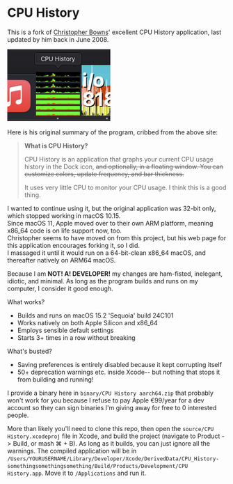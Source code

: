 # CPU History

This is a fork of [Christopher Bowns](https://cbowns.com/cpuhistory/)' excellent CPU History application, last updated by him back in June 2008.

![miniscreenshot](miniscreenshot.png)

Here is his original summary of the program, cribbed from the above site:  

>**What is CPU History?**
>
>CPU History is an application that graphs your current CPU usage history in the Dock icon, ~~and optionally, in a floating window. You can customize colors, update frequency, and bar thickness.~~
>
>It uses very little CPU to monitor your CPU usage. I think this is a good thing. 

I wanted to continue using it, but the original application was 32-bit only, which stopped working in macOS 10.15.  
Since macOS 11, Apple moved over to their own ARM platform, meaning x86_64 code is on life support now, too.  
Christopher seems to have moved on from this project, but his web page for this application encourages forking it, so I did.  
I massaged it until it would run on a 64-bit-clean x86_64 macOS, and thereafter natively on ARM64 macOS.   

Because I am **NOT! A! DEVELOPER!** my changes are ham-fisted, inelegant, idiotic, and minimal. As long as the program builds and runs on my computer, I consider it good enough. 

What works?
- Builds and runs on macOS 15.2 'Sequoia' build 24C101
- Works natively on both Apple Silicon and x86_64
- Employs sensible default settings
- Starts 3+ times in a row without breaking

What's busted?
- Saving preferences is entirely disabled because it kept corrupting itself
- 50+ deprecation warnings etc. inside Xcode-- but nothing that stops it from building and running!

I provide a binary here in `binary/CPU History aarch64.zip` that probably won't work for you because I refuse to pay Apple €99/year for a dev account so they can sign binaries I'm giving away for free to 0 interested people.  

More than likely you'll need to clone this repo, then open the `source/CPU History.xcodeproj` file in Xcode, and build the project (navigate to Product -> Build, or mash ⌘ + B). As long as it builds, you can just ignore all the warnings. The compiled application will be in `/Users/YOURUSERNAME/Library/Developer/Xcode/DerivedData/CPU_History-somethingsomethingsomething/Build/Products/Development/CPU History.app`. Move it to `/Applications` and run it. 
